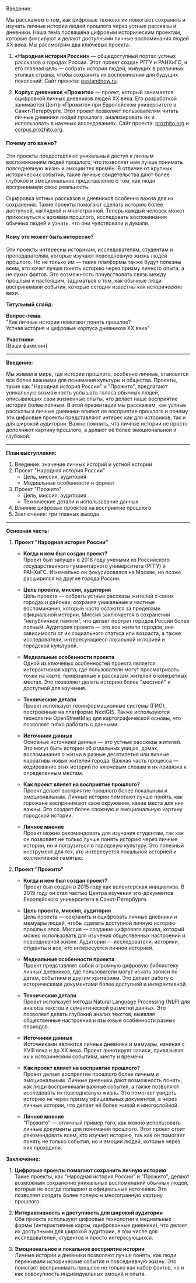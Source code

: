 Введение:

Мы расскажем о том, как цифровые технологии помогают сохранять и изучать личные истории людей прошлого через устные рассказы и дневники. Наша тема посвящена цифровым историческим проектам, которые фиксируют и делают доступными личные воспоминания людей XX века. Мы рассмотрим два ключевых проекта:

1. **«Народная история России»** — общедоступный портал устных рассказов о городах России. Этот проект создан РГГУ и РАНХиГС, и его главная цель — собрать истории людей, живущих в различных уголках страны, чтобы сохранить их воспоминания для будущих поколений. Сайт проекта: [pastandnow.ru](https://pastandnow.ru/).
    
2. **Корпус дневников «Прожито»** — проект, который занимается оцифровкой личных дневников людей XX века. Его разработкой занимается Центр «Прожито» при Европейском университете в Санкт-Петербурге. Этот проект позволяет пользователям читать личные дневники людей прошлого, анализировать их и использовать в научных исследованиях. Сайт проекта: [prozhito.org](https://prozhito.org/) и [corpus.prozhito.org](https://corpus.prozhito.org/).
    

#### Почему это важно?

Эти проекты предоставляют уникальный доступ к личным воспоминаниям людей прошлого, что позволяет нам лучше понимать повседневную жизнь и эмоции тех времён. В отличие от крупных исторических событий, такие личные свидетельства дают более глубокое и эмоциональное представление о том, как люди воспринимали свою реальность.

Оцифровка устных рассказов и дневников особенно важна для их сохранения. Такие проекты помогают сделать историю более доступной, наглядной и многогранной. Теперь каждый человек может прикоснуться к архивам прошлого, исследовать воспоминания обычных людей и узнать, что они чувствовали и думали.

#### Кому это может быть интересно?

Эти проекты интересны историкам, исследователям, студентам и преподавателям, которые изучают повседневную жизнь людей прошлого. Но не только им — такие платформы также будут полезны всем, кто хочет лучше понять историю через призму личного опыта, а не сухих фактов. Это возможность почувствовать связь между прошлым и настоящим, задуматься о том, как обычные люди воспринимали события, которые сегодня известны как исторические вехи.



**Титульный слайд:**

**Вопрос-тема**:  
"Как личные истории помогают понять прошлое?  
Устная история и цифровые корпуса дневников XX века"

**Участники**:  
[Ваши фамилии]

---

**Введение:**

Мы живем в мире, где истории прошлого, особенно личные, становятся все более важными для понимания культуры и общества. Проекты, такие как "Народная история России" и "Прожито", предлагают уникальную возможность услышать голоса обычных людей, описывающих свои жизненные опыты, что делает наше восприятие истории более полным. В этой презентации мы расскажем, как устные рассказы и личные дневники влияют на восприятие прошлого и почему эти цифровые проекты представляют интерес как для историков, так и для широкой аудитории. Важно помнить, что личные истории не просто дополняют картину прошлого, а делают её более эмоциональной и глубокой.

---

**План выступления:**

1. Введение: значение личных историй и устной истории
2. Проект "Народная история России"
    - Цель, миссия, аудитория
    - Медиальные особенности и формат
3. Проект "Прожито"
    - Цель, миссия, аудитория
    - Технические детали и использование данных
4. Влияние цифровых проектов на восприятие прошлого
5. Заключение: три главных вывода

---

**Основная часть:**

1. **Проект "Народная история России"**
    
    - **Когда и кем был создан проект?**  
        Проект был запущен в 2018 году учеными из Российского государственного гуманитарного университета (РГГУ) и РАНХиГС. Изначально он фокусировался на Москве, но позже расширился на другие города России.
        
    - **Цель проекта, миссия, аудитория**  
        Цель проекта — собрать устные рассказы жителей о своих городах и районах, сохраняя уникальные и частные воспоминания, которые часто остаются за пределами официальной истории. Миссия заключается в сохранении "непубличной памяти", что делает портрет городов России более полным. Аудитория проекта — это все жители городов, вне зависимости от их социального статуса или возраста, а также исследователи, интересующиеся локальной историей и городской культурой.
        
    - **Медиальные особенности проекта**  
        Одной из ключевых особенностей проекта является интерактивная карта, где пользователи могут просматривать точки на карте, привязанные к рассказам жителей о конкретных местах. Это позволяет делать историю более "местной" и доступной для изучения.
        
    - **Технические детали**  
        Проект использует геоинформационные системы (ГИС), построенные на платформе NextGIS. Также используются технологии OpenStreetMap для картографической основы, что позволяет гибко работать с данными.
        
    - **Источники данных**  
        Основные источники данных — это устные рассказы жителей. Это могут быть истории об отдельных улицах, домах, воспоминания о жизни в разные десятилетия или личные нарративы новых жителей города. Важная часть процесса — кодирование этих историй по ключевым словам и их привязка к определенным местам.
        
    - **Как проект влияет на восприятие прошлого?**  
        Проект делает восприятие прошлого более локальным и эмоциональным. Личные истории помогают лучше понять, как горожане воспринимают свое окружение, какие места для них важны. Это создает более сложную и эмоциональную картину городской истории.
        
    - **Личное мнение**  
        Проект можно рекомендовать для изучения студентам, так как он позволяет не только лучше понять историю через личные истории, но и погрузиться в городскую культуру. Это полезный инструмент для тех, кто интересуется локальной историей и коллективной памятью.
        
2. **Проект "Прожито"**
    
    - **Когда и кем был создан проект?**  
        Проект был создан в 2015 году как волонтерская инициатива. В 2019 году он стал частью Центра изучения эго-документов Европейского университета в Санкт-Петербурге.
        
    - **Цель проекта, миссия, аудитория**  
        Цель проекта — сохранить и оцифровать личные дневники и мемуары людей, чтобы сделать доступной личную историю прошлых эпох. Миссия — создание цифрового архива, который можно использовать для изучения общественных настроений и повседневной жизни. Аудитория — исследователи, историки, студенты и все, кто интересуется личной историей.
        
    - **Медиальные особенности проекта**  
        Проект представляет собой огромную цифровую библиотеку личных дневников, где пользователи могут искать записи по датам, событиям и другим критериям. Это делает работу с историческими документами более доступной и интерактивной.
        
    - **Технические детали**  
        Проект использует методы Natural Language Processing (NLP) для анализа текстов и семантической разметки данных. Это позволяет делать глубокий анализ текстов, выявляя общественные настроения и языковые особенности разных периодов.
        
    - **Источники данных**  
        Источниками являются личные дневники и мемуары, начиная с XVIII века и до XX века. Проект аннотирует записи, привязывая их к историческим событиям, месту и времени.
        
    - **Как проект влияет на восприятие прошлого?**  
        Проект делает восприятие прошлого более личным и эмоциональным. Личные дневники дают возможность понять, как люди воспринимали важные события, а также позволяют исследовать их повседневную жизнь. Это помогает увидеть историю не через призму официальных документов, а через личные истории, что делает её более живой и многослойной.
        
    - **Личное мнение**  
        "Прожито" — отличный пример того, как можно использовать личные документы для понимания прошлого. Этот проект стоит рекомендовать всем, кто изучает историю, так как он помогает понять не только события, но и эмоции людей, которые через них проходили.

**Заключение:**

1. **Цифровые проекты помогают сохранить личную историю**  
    Такие проекты, как "Народная история России" и "Прожито", делают возможным сохранение уникальных воспоминаний обычных людей, которые не всегда попадают в официальные источники. Это позволяет создать более полную и многогранную картину прошлого.
    
2. **Интерактивность и доступность для широкой аудитории**  
    Оба проекта используют цифровые технологии и медиальные формы (интерактивные карты, оцифрованные дневники), что делает их доступными для широкой аудитории, в том числе для исследователей, студентов и просто интересующихся.
    
3. **Эмоциональное и локальное восприятие истории**  
    Личные истории и дневники позволяют лучше понять, как люди переживали исторические события и повседневную жизнь. Это помогает воспринимать прошлое не только как набор фактов, но и как совокупность индивидуальных эмоций и опыта.




